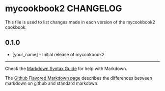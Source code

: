 # mycookbook2 CHANGELOG

This file is used to list changes made in each version of the mycookbook2 cookbook.

## 0.1.0
- [your_name] - Initial release of mycookbook2

- - -
Check the [Markdown Syntax Guide](http://daringfireball.net/projects/markdown/syntax) for help with Markdown.

The [Github Flavored Markdown page](http://github.github.com/github-flavored-markdown/) describes the differences between markdown on github and standard markdown.
